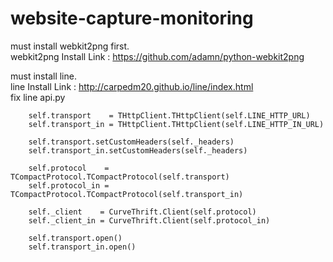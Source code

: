 # website-capture-monitoring
must install webkit2png first.<br>
webkit2png Install Link : https://github.com/adamn/python-webkit2png

must install line.<br>
line Install Link : http://carpedm20.github.io/line/index.html <br>
fix line api.py <br>

        self.transport    = THttpClient.THttpClient(self.LINE_HTTP_URL)
        self.transport_in = THttpClient.THttpClient(self.LINE_HTTP_IN_URL)

        self.transport.setCustomHeaders(self._headers)
        self.transport_in.setCustomHeaders(self._headers)

        self.protocol    = TCompactProtocol.TCompactProtocol(self.transport)
        self.protocol_in = TCompactProtocol.TCompactProtocol(self.transport_in)

        self._client    = CurveThrift.Client(self.protocol)
        self._client_in = CurveThrift.Client(self.protocol_in)

        self.transport.open()
        self.transport_in.open()
